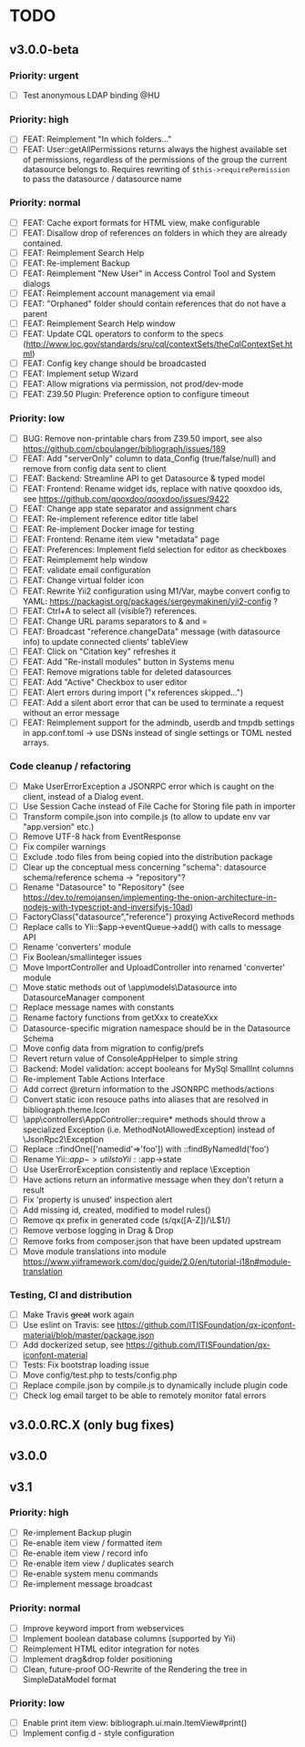 # TODO

## v3.0.0-beta

### Priority: urgent
- [ ] Test anonymous LDAP binding @HU

### Priority: high
- [ ] FEAT: Reimplement "In which folders..."
- [ ] FEAT: User::getAllPermissions returns always the highest available set of permissions, regardless of the permissions of the group the current datasource belongs to. Requires rewriting of  `$this->requirePermission` to pass the datasource / datasource name
 
### Priority: normal
- [ ] FEAT: Cache export formats for HTML view, make configurable 
- [ ] FEAT: Disallow drop of references on folders in which they are already contained.
- [ ] FEAT: Reimplement Search Help 
- [ ] FEAT: Re-implement Backup
- [ ] FEAT: Reimplement "New User" in Access Control Tool and System dialogs
- [ ] FEAT: Reimplement account management via email
- [ ] FEAT: "Orphaned" folder should contain references that do not have a parent
- [ ] FEAT: Reimplement Search Help window
- [ ] FEAT: Update CQL operators to conform to the specs (http://www.loc.gov/standards/sru/cql/contextSets/theCqlContextSet.html)
- [ ] FEAT: Config key change should be broadcasted
- [ ] FEAT: Implement setup Wizard
- [ ] FEAT: Allow migrations via permission, not prod/dev-mode
- [ ] FEAT: Z39.50 Plugin: Preference option to configure timeout 

### Priority: low
- [ ] BUG: Remove non-printable chars from Z39.50 import, see also https://github.com/cboulanger/bibliograph/issues/189
- [ ] FEAT: Add "serverOnly" column to data_Config (true/false/null) and remove from config data sent to client
- [ ] FEAT: Backend: Streamline API to get Datasource & typed model
- [ ] FEAT: Frontend: Rename widget ids, replace with native qooxdoo ids, see https://github.com/qooxdoo/qooxdoo/issues/9422
- [ ] FEAT: Change app state separator and assignment chars
- [ ] FEAT: Re-implement reference editor title label
- [ ] FEAT: Re-implement Docker image for testing
- [ ] FEAT: Frontend: Rename item view "metadata" page
- [ ] FEAT: Preferences: Implement field selection for editor as checkboxes
- [ ] FEAT: Reimplememt help window
- [ ] FEAT: validate email configuration 
- [ ] FEAT: Change virtual folder icon
- [ ] FEAT: Rewrite Yii2 configuration using M1/Var, maybe convert config to YAML: https://packagist.org/packages/sergeymakinen/yii2-config ?
- [ ] FEAT: Ctrl+A to select all (visible?) references.
- [ ] FEAT: Change URL params separators to & and = 
- [ ] FEAT: Broadcast "reference.changeData" message (with datasource info) to update connected clients' tableView
- [ ] FEAT: Click on "Citation key" refreshes it
- [ ] FEAT: Add "Re-install modules" button in Systems menu
- [ ] FEAT: Remove migrations table for deleted datasources
- [ ] FEAT: Add "Active" Checkbox to user editor
- [ ] FEAT: Alert errors during import ("x references skipped...")
- [ ] FEAT: Add a silent abort error that can be used to terminate a request without an error message
- [ ] FEAT: Reimplement support for the admindb, userdb and tmpdb settings in app.conf.toml -> use DSNs instead of single settings or TOML nested arrays.

### Code cleanup / refactoring
- [ ] Make UserErrorException a JSONRPC error which is caught on the client, instead of a Dialog event.
- [ ] Use Session Cache instead of File Cache for Storing file path in importer
- [ ] Transform compile.json into compile.js (to allow to update env var "app.version" etc.)
- [ ] Remove UTF-8 hack from EventResponse
- [ ] Fix compiler warnings
- [ ] Exclude .todo files from being copied into the distribution package
- [ ] Clear up the conceptual mess concerning "schema": datasource schema/reference schema -> "repository"?
- [ ] Rename "Datasource" to "Repository" (see https://dev.to/remojansen/implementing-the-onion-architecture-in-nodejs-with-typescript-and-inversifyjs-10ad)
- [ ] FactoryClass("datasource","reference") proxying ActiveRecord methods
- [ ] Replace calls to Yii::$app->eventQueue->add() with calls to message API
- [ ] Rename 'converters' module
- [ ] Fix Boolean/smallinteger issues
- [ ] Move ImportController and UploadController into renamed 'converter' module
- [ ] Move static methods out of \app\models\Datasource into DatasourceManager component
- [ ] Replace message names with constants
- [ ] Rename factory functions from getXxx to createXxx
- [ ] Datasource-specific migration namespace should be in the Datasource Schema
- [ ] Move config data from migration to config/prefs
- [ ] Revert return value of ConsoleAppHelper to simple string
- [ ] Backend: Model validation: accept booleans for MySql SmallInt columns
- [ ] Re-implement Table Actions Interface
- [ ] Add correct @return information to the JSONRPC methods/actions
- [ ] Convert static icon resouce paths into aliases that are resolved in bibliograph.theme.Icon
- [ ] \app\controllers\AppController::require* methods should throw a specialized Exception (i.e. MethodNotAllowedException) instead of \JsonRpc2\Exception
- [ ] Replace ::findOne(['namedid'=>'foo']) with ::findByNamedId('foo')
- [ ] Rename Yii::$app->utils to Yii::$app->state
- [ ] Use UserErrorException consistently and replace \Exception
- [ ] Have actions return an informative message when they don't return a result
- [ ] Fix 'property is unused' inspection alert
- [ ] Add missing id, created, modified to model rules()
- [ ] Remove qx prefix in generated code (s/qx([A-Z])/\L$1/)
- [ ] Remove verbose logging in Drag & Drop
- [ ] Remove forks from composer.json that have been updated upstream
- [ ] Move module translations into module https://www.yiiframework.com/doc/guide/2.0/en/tutorial-i18n#module-translation

### Testing, CI and distribution
- [ ] Make Travis ~~great~~ work again
- [ ] Use eslint on Travis: see https://github.com/ITISFoundation/qx-iconfont-material/blob/master/package.json
- [ ] Add dockerized setup, see https://github.com/ITISFoundation/qx-iconfont-material
- [ ] Tests: Fix bootstrap loading issue
- [ ] Move config/test.php to tests/config.php 
- [ ] Replace compile.json by compile.js to dynamically include plugin code
- [ ] Check log email target to be able to remotely monitor fatal errors

## v3.0.0.RC.X (only bug fixes)

## v3.0.0

## v3.1

### Priority: high
- [ ] Re-implement Backup plugin
- [ ] Re-enable item view / formatted item
- [ ] Re-enable item view / record info
- [ ] Re-enable item view / duplicates search
- [ ] Re-enable system menu commands
- [ ] Re-implement message broadcast

### Priority: normal
- [ ] Improve keyword import from webservices
- [ ] Implement boolean database columns (supported by Yii)
- [ ] Reimplement HTML editor integration for notes
- [ ] Implement drag&drop folder positioning
- [ ] Clean, future-proof OO-Rewrite of the Rendering the tree in SimpleDataModel format

### Priority: low
- [ ] Enable print item view: bibliograph.ui.main.ItemView#print()
- [ ] Implement config.d - style configuration